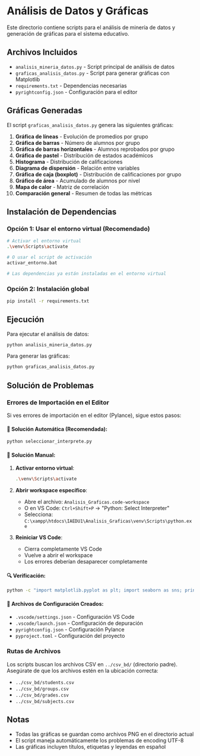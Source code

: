 # Análisis de Datos y Gráficas

Este directorio contiene scripts para el análisis de minería de datos y generación de gráficas para el sistema educativo.

## Archivos Incluidos

- `analisis_mineria_datos.py` - Script principal de análisis de datos
- `graficas_analisis_datos.py` - Script para generar gráficas con Matplotlib
- `requirements.txt` - Dependencias necesarias
- `pyrightconfig.json` - Configuración para el editor

## Gráficas Generadas

El script `graficas_analisis_datos.py` genera las siguientes gráficas:

1. **Gráfica de líneas** - Evolución de promedios por grupo
2. **Gráfica de barras** - Número de alumnos por grupo
3. **Gráfica de barras horizontales** - Alumnos reprobados por grupo
4. **Gráfica de pastel** - Distribución de estados académicos
5. **Histograma** - Distribución de calificaciones
6. **Diagrama de dispersión** - Relación entre variables
7. **Gráfica de caja (boxplot)** - Distribución de calificaciones por grupo
8. **Gráfico de área** - Acumulado de alumnos por nivel
9. **Mapa de calor** - Matriz de correlación
10. **Comparación general** - Resumen de todas las métricas

## Instalación de Dependencias

### Opción 1: Usar el entorno virtual (Recomendado)
```bash
# Activar el entorno virtual
.\venv\Scripts\activate

# O usar el script de activación
activar_entorno.bat

# Las dependencias ya están instaladas en el entorno virtual
```

### Opción 2: Instalación global
```bash
pip install -r requirements.txt
```

## Ejecución

Para ejecutar el análisis de datos:
```bash
python analisis_mineria_datos.py
```

Para generar las gráficas:
```bash
python graficas_analisis_datos.py
```

## Solución de Problemas

### Errores de Importación en el Editor

Si ves errores de importación en el editor (Pylance), sigue estos pasos:

#### 🔧 Solución Automática (Recomendada):
```bash
python seleccionar_interprete.py
```

#### 🔧 Solución Manual:
1. **Activar entorno virtual**:
   ```bash
   .\venv\Scripts\activate
   ```

2. **Abrir workspace específico**:
   - Abre el archivo: `Analisis_Graficas.code-workspace`
   - O en VS Code: `Ctrl+Shift+P` → "Python: Select Interpreter"
   - Selecciona: `C:\xampp\htdocs\IAEDU1\Analisis_Graficas\venv\Scripts\python.exe`

3. **Reiniciar VS Code**:
   - Cierra completamente VS Code
   - Vuelve a abrir el workspace
   - Los errores deberían desaparecer completamente

#### 🔍 Verificación:
```bash
python -c "import matplotlib.pyplot as plt; import seaborn as sns; print('✅ OK')"
```

#### 📁 Archivos de Configuración Creados:
- `.vscode/settings.json` - Configuración VS Code
- `.vscode/launch.json` - Configuración de depuración
- `pyrightconfig.json` - Configuración Pylance
- `pyproject.toml` - Configuración del proyecto

### Rutas de Archivos

Los scripts buscan los archivos CSV en `../csv_bd/` (directorio padre). Asegúrate de que los archivos estén en la ubicación correcta:
- `../csv_bd/students.csv`
- `../csv_bd/groups.csv`
- `../csv_bd/grades.csv`
- `../csv_bd/subjects.csv`

## Notas

- Todas las gráficas se guardan como archivos PNG en el directorio actual
- El script maneja automáticamente los problemas de encoding UTF-8
- Las gráficas incluyen títulos, etiquetas y leyendas en español 